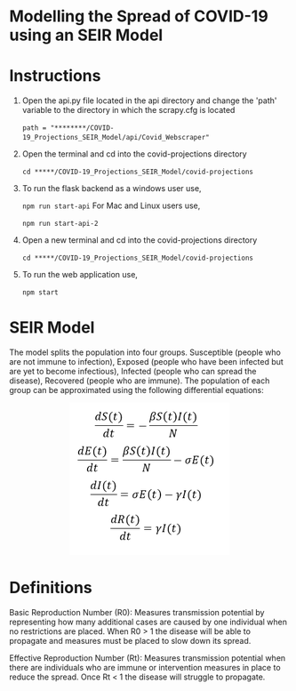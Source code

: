 # Modelling the Spread of COVID-19 using an SEIR Model
# Instructions
1. Open the api.py file located in the api directory and change the 'path' variable to the directory
   in which the scrapy.cfg is located

   ` path = "********/COVID-19_Projections_SEIR_Model/api/Covid_Webscraper" `

2. Open the terminal and cd into the covid-projections directory

   ` cd *****/COVID-19_Projections_SEIR_Model/covid-projections `

3. To run the flask backend as a windows user use,

   ` npm run start-api `
   For Mac and Linux users use,

   ` npm run start-api-2 `

4. Open a new terminal and cd into the covid-projections directory

   ` cd *****/COVID-19_Projections_SEIR_Model/covid-projections `

5. To run the web application use,

   ` npm start `

# SEIR Model
The model splits the population into four groups. Susceptible (people who are not immune 
to infection), Exposed (people who have been infected but are yet to become infectious), 
Infected (people who can spread the disease), Recovered (people who are immune).
The population of each group can be approximated using the following differential 
equations:

<p align="center">
  <img src="images/SEIR_differential_equations.png">
</p>

# Definitions
Basic Reproduction Number (R0): Measures transmission potential by representing how many 
additional cases are caused by one individual when no restrictions are placed. When R0 > 
1 the disease will be able to propagate and measures must be placed to slow down its 
spread.

Effective Reproduction Number (Rt): Measures transmission potential when there are 
individuals who are immune or intervention measures in place to reduce the spread. Once 
  Rt < 1 the disease will struggle to propagate.
